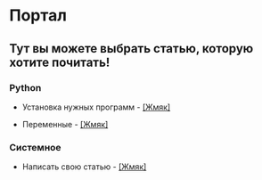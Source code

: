 # Портал
## Тут вы можете выбрать статью, которую хотите почитать!

### Python
- Установка нужных программ - [[Жмяк]](https://tixland.github.io/forum/python/1)

- Переменные - [[Жмяк]](https://tixland.github.io/forum/python/2)


### Системное
- Написать свою статью - [[Жмяк]](https://tixland.github.io/how-write-my-own-page-in-tixland-forum)
